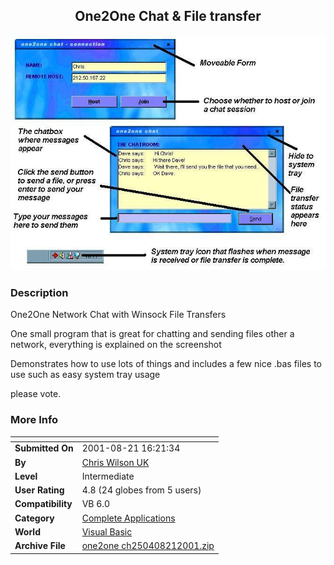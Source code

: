﻿<div align="center">

## One2One Chat & File transfer

<img src="PIC20018211132552515.jpg">
</div>

### Description

One2One Network Chat with Winsock File Transfers

One small program that is great for chatting and sending files other a network, everything is explained on the screenshot

Demonstrates how to use lots of things and includes a few nice .bas files to use such as easy system tray usage

please vote.
 
### More Info
 


<span>             |<span>
---                |---
**Submitted On**   |2001-08-21 16:21:34
**By**             |[Chris Wilson UK](https://github.com/Planet-Source-Code/PSCIndex/blob/master/ByAuthor/chris-wilson-uk.md)
**Level**          |Intermediate
**User Rating**    |4.8 (24 globes from 5 users)
**Compatibility**  |VB 6\.0
**Category**       |[Complete Applications](https://github.com/Planet-Source-Code/PSCIndex/blob/master/ByCategory/complete-applications__1-27.md)
**World**          |[Visual Basic](https://github.com/Planet-Source-Code/PSCIndex/blob/master/ByWorld/visual-basic.md)
**Archive File**   |[one2one ch250408212001\.zip](https://github.com/Planet-Source-Code/chris-wilson-uk-one2one-chat-file-transfer__1-26440/archive/master.zip)








